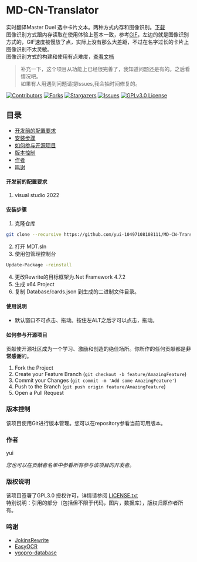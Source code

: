 # MD-CN-Translator

实时翻译Master Duel 选中卡片文本。两种方式内存和图像识别。[下载](https://github.com/yui-10497108108111/MD-CN-Translator/releases/tag/0.0.4)     
图像识别方式跟内存读取在使用体验上基本一致，参考[GIF](Image/demo.gif)，左边的就是图像识别方式的，GIF速度被慢放了点，实际上没有那么大差距，不过在名字过长的卡片上图像识别不太灵敏。    
图像识别方式的构建和使用有点难度，[查看文档](MDT-OCR/README.md)    

> 补充一下，这个项目从功能上已经很完善了，我知道问题还是有的。之后看情况吧。    
如果有人用遇到问题请提Issues,我会抽时间修复的。

<!-- PROJECT SHIELDS -->

[![Contributors][contributors-shield]][contributors-url]
[![Forks][forks-shield]][forks-url]
[![Stargazers][stars-shield]][stars-url]
[![Issues][issues-shield]][issues-url]
[![GPLv3.0 License][license-shield]][license-url]

 
## 目录

  - [开发前的配置要求](#开发前的配置要求)
  - [安装步骤](#安装步骤)
  - [如何参与开源项目](#如何参与开源项目)
- [版本控制](#版本控制)
- [作者](#作者)
- [鸣谢](#鸣谢)


#### 开发前的配置要求

1. visual studio 2022

#### **安装步骤**

1. 克隆仓库
```sh
git clone --recursive https://github.com/yui-10497108108111/MD-CN-Translator
```
2. 打开 MDT.sln
3. 使用包管理控制台
```sh
Update-Package -reinstall 
```
4. 更改Rewrite的目标框架为.Net Framework 4.7.2
5. 生成 x64 Project
6. 复制 Database/cards.json 到生成的二进制文件目录。
#### 使用说明
* 默认窗口不可点击、拖动。按住左ALT之后才可以点击，拖动。





#### 如何参与开源项目

贡献使开源社区成为一个学习、激励和创造的绝佳场所。你所作的任何贡献都是**非常感谢**的。


1. Fork the Project
2. Create your Feature Branch (`git checkout -b feature/AmazingFeature`)
3. Commit your Changes (`git commit -m 'Add some AmazingFeature'`)
4. Push to the Branch (`git push origin feature/AmazingFeature`)
5. Open a Pull Request



### 版本控制

该项目使用Git进行版本管理。您可以在repository参看当前可用版本。

### 作者

yui

 *您也可以在贡献者名单中参看所有参与该项目的开发者。*

### 版权说明

该项目签署了GPL3.0 授权许可，详情请参阅 [LICENSE.txt](https://github.com/yui-10497108108111/MD-CN-Translator/blob/main/LICENSE)    
特别说明：引用的部分（包括但不限于代码，图片，数据库），版权归原作者所有。

### 鸣谢


- [JokinsRewrite](https://github.com/JokinAce/JokinsRewrite)
- [EasyOCR](https://github.com/JaidedAI/EasyOCR)
- [ygopro-database](https://github.com/mycard/ygopro-database)

<!-- links -->
[your-project-path]:yui-10497108108111/MD-CN-Translator
[contributors-shield]: https://img.shields.io/github/contributors/yui-10497108108111/MD-CN-Translator.svg?style=flat-square
[contributors-url]: https://github.com/yui-10497108108111/MD-CN-Translator/graphs/contributors
[forks-shield]: https://img.shields.io/github/forks/yui-10497108108111/MD-CN-Translator.svg?style=flat-square
[forks-url]: https://github.com/yui-10497108108111/MD-CN-Translator/network/members
[stars-shield]: https://img.shields.io/github/stars/yui-10497108108111/MD-CN-Translator.svg?style=flat-square
[stars-url]: https://github.com/yui-10497108108111/MD-CN-Translator/stargazers
[issues-shield]: https://img.shields.io/github/issues/yui-10497108108111/MD-CN-Translator.svg?style=flat-square
[issues-url]: https://img.shields.io/github/issues/yui-10497108108111/MD-CN-Translator.svg
[license-shield]: https://img.shields.io/github/license/yui-10497108108111/MD-CN-Translator.svg?style=flat-square
[license-url]: https://github.com/yui-10497108108111/MD-CN-Translator/blob/master/LICENSE.txt



